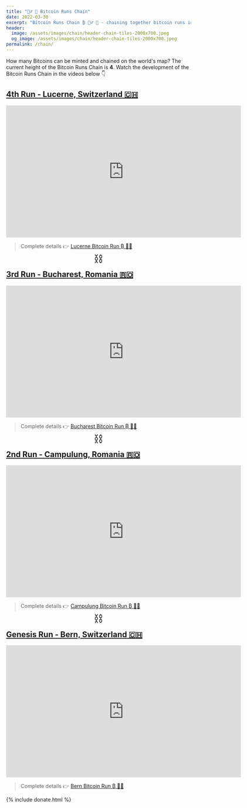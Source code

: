 ```yaml
---
title: "🏃‍♂️ 🔗 Bitcoin Runs Chain"
date: 2022-03-30
excerpt: "Bitcoin Runs Chain ₿ 🏃‍♂️ 🔗 - chaining together bitcoin runs in a timely fashion"
header:
  image: /assets/images/chain/header-chain-tiles-2000x700.jpeg
  og_image: /assets/images/chain/header-chain-tiles-2000x700.jpeg
permalink: /chain/
---
```


How many Bitcoins can be minted and chained on the world's map?
The current height of the Bitcoin Runs Chain is **4**. Watch the development of the Bitcoin Runs Chain in the videos below 👇

## [4th Run - Lucerne, Switzerland 🇨🇭](/lucerne)

<iframe width="640" height="360" src="https://www.youtube-nocookie.com/embed/POG9_6KgIf4?controls=0&amp;showinfo=0" frameborder="0" allowfullscreen></iframe>

> Complete details 👉 [Lucerne Bitcoin Run ₿ 🏃‍♂️](/lucerne)

<p style="text-align: center; font-size: 2rem; margin-bottom: -3rem; margin-top: -1rem"> ⛓ </p>️

## [3rd Run - Bucharest, Romania 🇷🇴](/bucharest)

<iframe width="640" height="360" src="https://www.youtube-nocookie.com/embed/oOTNFbPKVjM?controls=0&amp;showinfo=0" frameborder="0" allowfullscreen></iframe>

> Complete details 👉 [Bucharest Bitcoin Run ₿ 🏃‍♂️](/bucharest)

<p style="text-align: center; font-size: 2rem; margin-bottom: -3rem; margin-top: -1rem"> ⛓ </p>️

## [2nd Run - Campulung, Romania 🇷🇴](/campulung)

<iframe width="640" height="360" src="https://www.youtube-nocookie.com/embed/kQmPJ8oyBpA?controls=0&amp;showinfo=0" frameborder="0" allowfullscreen></iframe>

> Complete details 👉 [Campulung Bitcoin Run ₿ 🏃‍♂️](/campulung)

<p style="text-align: center; font-size: 2rem; margin-bottom: -3rem; margin-top: -1rem"> ⛓ </p>️

## [Genesis Run - Bern, Switzerland 🇨🇭](/bern)

<iframe width="640" height="360" src="https://www.youtube-nocookie.com/embed/lwnho1vqupM?controls=0&amp;showinfo=0" frameborder="0" allowfullscreen></iframe>

> Complete details 👉 [Bern Bitcoin Run ₿ 🏃‍♂️](/bern)


{% include donate.html %} 